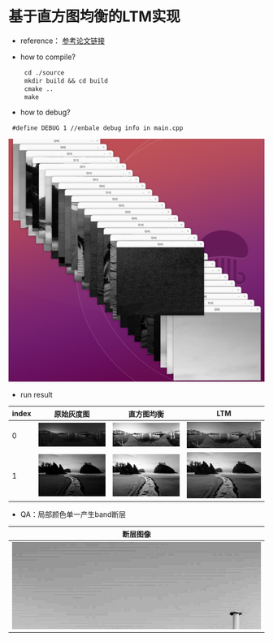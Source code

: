 # 基于直方图均衡的LTM实现
* reference：
  [参考论文链接](./arctile/tiant2012.pdf)

* how to compile?

  ```
   cd ./source
   mkdir build && cd build
   cmake ..
   make
  ```
 * how to debug?

  ```
   #define DEBUG 1 //enbale debug info in main.cpp
  ``` 
  ![debug historm image](./img/debug.png)
* run result

|index| 原始灰度图| 直方图均衡| LTM     |
| ----|-------- | -------- | -------- |
|0|![原图](./img/test1/ORI.png) |![全局均衡](./img/test1/EQ_HIST.png) | ![LTM](./img/test1/LTM.png) |
|1|![原图](./img/test2/ORI.png) |![全局均衡](./img/test2/EQ_HIST.png) | ![LTM](./img/test2/LTM.png) |

* QA：局部颜色单一产生band断层

| 断层图像     |
| --------|
|![原图](./img/band.png) |